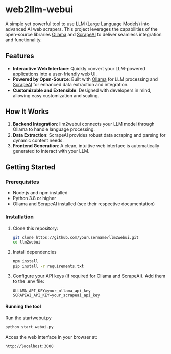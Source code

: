 # web2llm-webui

A simple yet powerful tool to use LLM (Large Language Models) into advanced AI web scrapers. This project leverages the capabilities of the open-source libraries [Ollama](https://ollama.ai/) and [ScrapeAI](https://scrapeai.com/) to deliver seamless integration and functionality.

## Features

- **Interactive Web Interface**: Quickly convert your LLM-powered applications into a user-friendly web UI.
- **Powered by Open-Source**: Built with [Ollama](https://ollama.ai/) for LLM processing and [ScrapeAI](https://scrapeai.com/) for enhanced data extraction and integration.
- **Customizable and Extensible**: Designed with developers in mind, allowing easy customization and scaling.

## How It Works

1. **Backend Integration**: llm2webui connects your LLM model through Ollama to handle language processing.
2. **Data Extraction**: ScrapeAI provides robust data scraping and parsing for dynamic content needs.
3. **Frontend Generation**: A clean, intuitive web interface is automatically generated to interact with your LLM.

## Getting Started

### Prerequisites

- Node.js and npm installed
- Python 3.8 or higher
- Ollama and ScrapeAI installed (see their respective documentation)

### Installation

1. Clone this repository:
   ```bash
   git clone https://github.com/yourusername/llm2webui.git
   cd llm2webui

2. Install dependencies
   ```bash
   npm install
   pip install -r requirements.txt

3. Configure your API keys (if required for Ollama and ScrapeAI). Add them to the .env file:
   ```env
   OLLAMA_API_KEY=your_ollama_api_key
   SCRAPEAI_API_KEY=your_scrapeai_api_key

#### Running the tool

Run the startwebui.py
```python
python start_webui.py
```

Acces the web interface in your browser at:
```url
http://localhost:3000
```
